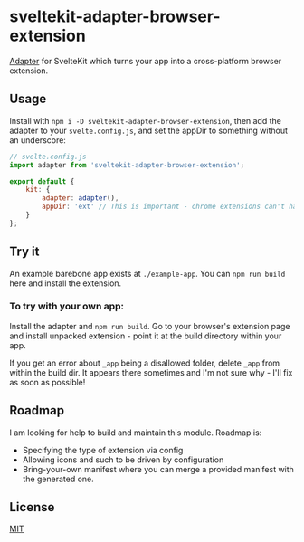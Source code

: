 # sveltekit-adapter-browser-extension

[Adapter](https://kit.svelte.dev/docs#adapters) for SvelteKit which turns your app into a cross-platform browser extension.

## Usage

Install with `npm i -D sveltekit-adapter-browser-extension`, then add the adapter to your `svelte.config.js`, and set the appDir to something without an underscore:

```js
// svelte.config.js
import adapter from 'sveltekit-adapter-browser-extension';

export default {
	kit: {
		adapter: adapter(),
		appDir: 'ext' // This is important - chrome extensions can't handle the default _app directory name.
	}
};
```

## Try it

An example barebone app exists at `./example-app`. You can `npm run build` here and install the extension.

### To try with your own app:

Install the adapter and `npm run build`. Go to your browser's extension page and install unpacked extension - point it at the build directory within your app.

If you get an error about `_app` being a disallowed folder, delete `_app` from within the build dir. It appears there sometimes and I'm not sure why - I'll fix as soon as possible!

## Roadmap

I am looking for help to build and maintain this module. Roadmap is:

* Specifying the type of extension via config
* Allowing icons and such to be driven by configuration
* Bring-your-own manifest where you can merge a provided manifest with the generated one.

## License

[MIT](LICENSE)
